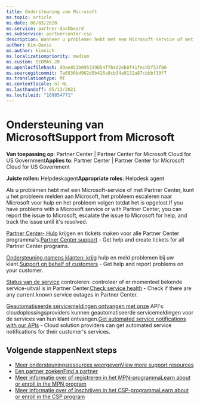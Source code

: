 ```yaml
---
title: Ondersteuning van Microsoft
ms.topic: article
ms.date: 06/03/2020
ms.service: partner-dashboard
ms.subservice: partnercenter-csp
description: Wanneer u problemen hebt met een Microsoft-service of met Partner Center, kunt u voor hulp naar Microsoft escaleren en het probleem volgen totdat het is opgelost.
author: Kim-Davis
ms.author: kimnich
ms.localizationpriority: medium
ms.custom: SEOMAY.20
ms.openlocfilehash: d9ae853b095339b54f7b4d2eb0f41fecd5f53f80
ms.sourcegitcommit: 7a6836bd962d5b426a8cb34a9132a87cbbbf39f7
ms.translationtype: MT
ms.contentlocale: nl-NL
ms.lasthandoff: 05/13/2021
ms.locfileid: "109854771"
---
```

# <a name="support-from-microsoft"></a><span data-ttu-id="7c462-103">Ondersteuning van Microsoft</span><span class="sxs-lookup"><span data-stu-id="7c462-103">Support from Microsoft</span></span>

<span data-ttu-id="7c462-104">**Van toepassing op**: Partner Center | Partner Center for Microsoft Cloud for US Government</span><span class="sxs-lookup"><span data-stu-id="7c462-104">**Applies to**: Partner Center | Partner Center for Microsoft Cloud for US Government</span></span>

<span data-ttu-id="7c462-105">**Juiste rollen:** Helpdeskagent</span><span class="sxs-lookup"><span data-stu-id="7c462-105">**Appropriate roles**: Helpdesk agent</span></span>

<span data-ttu-id="7c462-106">Als u problemen hebt met een Microsoft-service of met Partner Center, kunt u het probleem melden aan Microsoft, het probleem escaleren naar Microsoft voor hulp en het probleem volgen totdat het is opgelost.</span><span class="sxs-lookup"><span data-stu-id="7c462-106">If you have problems with a Microsoft service or with Partner Center, you can report the issue to Microsoft, escalate the issue to Microsoft for help, and track the issue until it's resolved.</span></span>

<span data-ttu-id="7c462-107">[Partner Center- Hulp](report-problems-with-partner-center.md) krijgen en tickets maken voor alle Partner Center programma's.</span><span class="sxs-lookup"><span data-stu-id="7c462-107">[Partner Center support](report-problems-with-partner-center.md) - Get help and create tickets for all Partner Center programs.</span></span>

<span data-ttu-id="7c462-108">[Ondersteuning namens klanten: krijg](report-problems-on-behalf-of-a-customer.md) hulp en meld problemen bij uw klant.</span><span class="sxs-lookup"><span data-stu-id="7c462-108">[Support on behalf of customers](report-problems-on-behalf-of-a-customer.md) - Get help and report problems on your customer.</span></span>

<span data-ttu-id="7c462-109">[Status van de service](check-service-health.md) controleren: controleer of er momenteel bekende service-uitval is in Partner Center.</span><span class="sxs-lookup"><span data-stu-id="7c462-109">[Check service health](check-service-health.md) - Check if there are any current known service outages in Partner Center.</span></span>

<span data-ttu-id="7c462-110">[Geautomatiseerde servicemeldingen ontvangen met onze](get-automated-service-notifications-with-our-apis.md) API's: cloudoplossingsproviders kunnen geautomatiseerde servicemeldingen voor de services van hun klant ontvangen.</span><span class="sxs-lookup"><span data-stu-id="7c462-110">[Get automated service notifications with our APIs](get-automated-service-notifications-with-our-apis.md) - Cloud solution providers can get automated service notifications for their customer's services.</span></span>

## <a name="next-steps"></a><span data-ttu-id="7c462-111">Volgende stappen</span><span class="sxs-lookup"><span data-stu-id="7c462-111">Next steps</span></span>

- [<span data-ttu-id="7c462-112">Meer ondersteuningsresources weergeven</span><span class="sxs-lookup"><span data-stu-id="7c462-112">View more support resources</span></span>](https://partner.microsoft.com/support/?stage=1)
- [<span data-ttu-id="7c462-113">Een partner zoeken</span><span class="sxs-lookup"><span data-stu-id="7c462-113">Find a partner</span></span>](find-a-partner.md)
- [<span data-ttu-id="7c462-114">Meer informatie over of registreren in het MPN-programma</span><span class="sxs-lookup"><span data-stu-id="7c462-114">Learn about or enroll in the MPN program</span></span>](https://partner.microsoft.com/membership)
- [<span data-ttu-id="7c462-115">Meer informatie over of inschrijven in het CSP-programma</span><span class="sxs-lookup"><span data-stu-id="7c462-115">Learn about or enroll in the CSP program</span></span>](https://partner.microsoft.com/membership/cloud-solution-provider)
